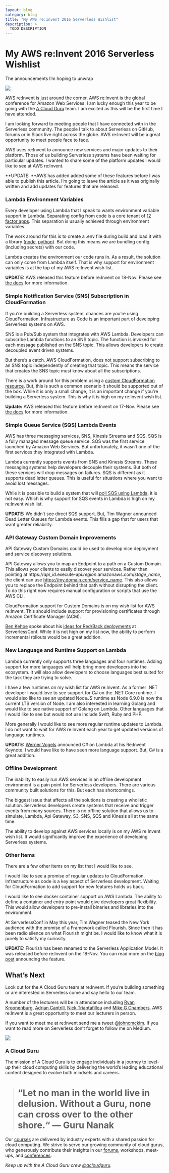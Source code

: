 ```yaml
---
layout: blog
category: blog
title: "My AWS re:Invent 2016 Serverless Wishlist"
description: >
  TODO DESCRIPTION
---
```


# My AWS re:Invent 2016 Serverless Wishlist

The announcements I’m hoping to unwrap

![](https://cdn-images-1.medium.com/max/17664/1*3npkg_MuveHoIhOXFz4mjg.jpeg)

AWS re:Invent is just around the corner. AWS re:Invent is the global conference for Amazon Web Services. I am lucky enough this year to be going with the [A Cloud Guru](https://acloud.guru) team. I am excited as this will be the first time I have attended.

I am looking forward to meeting people that I have connected with in the Serverless community. The people I talk to about Serverless on GitHub, forums or in Slack live right across the globe. AWS re:Invent will be a great opportunity to meet people face to face.

AWS uses re:Invent to announce new services and major updates to their platform. Those of us building Serverless systems have been waiting for particular updates. I wanted to share some of the platform updates I would like to see at AWS re:Invent.

**UPDATE: **AWS has added added some of these features before I was able to publish this article. I’m going to leave the article as it was originally written and add updates for features that are released.

### Lambda Environment Variables

Every developer using Lambda that I speak to wants environment variable support in Lambda. Separating config from code is a core tenant of [12 factor apps](https://12factor.net/config). This separation is usually achieved through environment variables.

The work around for this is to create a .env file during build and load it with a library ([node](https://www.npmjs.com/package/dotenv), [python](https://github.com/theskumar/python-dotenv)). But doing this means we are bundling config (including secrets) with our code.

Lambda creates the environment our code runs in. As a result, the solution can only come from Lambda itself. That is why support for environment variables is at the top of my AWS re:Invent wish list.

**UPDATE:** AWS released this feature before re:Invent on 18-Nov. Please see [the docs](http://docs.aws.amazon.com/lambda/latest/dg/env_variables.html) for more information.

### Simple Notification Service (SNS) Subscription in CloudFormation

If you’re building a Serverless system, chances are you’re using CloudFormation. Infrastructure as Code is an important part of developing Serverless systems on AWS.

SNS is a Pub/Sub system that integrates with AWS Lambda. Developers can subscribe Lambda functions to an SNS topic. The function is invoked for each message published on the SNS topic. This allows developers to create decoupled event driven systems.

But there’s a catch. AWS CloudFormation, does not support subscribing to an SNS topic independently of creating that topic. This means the service that creates the SNS topic must know about all the subscriptions.

There is a work around for this problem using a [custom CloudFormation resource](https://gist.github.com/martinssipenko/4d7b48a3d6a6751e7464). But, this is such a common scenario it should be supported out of the box. While it is only a small change, it is an important change if you’re building a Serverless system. This is why it is high on my re:Invent wish list.

**Update:** AWS released this feature before re:Invent on 17-Nov. Please see [the docs](http://docs.aws.amazon.com/AWSCloudFormation/latest/UserGuide/aws-resource-sns-subscription.html) for more information.

### Simple Queue Service (SQS) Lambda Events

AWS has three messaging services, SNS, Kinesis Streams and SQS. SQS is a fully managed message queue service. SQS was the first service launched by Amazon Web Services. But unfortunately, it wasn’t one of the first services they integrated with Lambda.

Lambda currently supports events from SNS and Kinesis Streams. These messaging systems help developers decouple their systems. But both of these services will drop messages on failures. SQS is different as it supports dead letter queues. This is useful for situations where you want to avoid lost messages.

While it is possible to build a system that will [poll SQS using Lambda](http://theburningmonk.com/2016/09/aws-lambda-use-recursive-function-to-process-sqs-messages-part-2/), it is not easy. Which is why support for SQS events in Lambda is high on my re:Invent wish list.

**UPDATE:** We didn’t see direct SQS support. But, Tim Wagner announced Dead Letter Queues for Lambda events. This fills a gap that for users that want greater reliability.

### API Gateway Custom Domain Improvements

API Gateway Custom Domains could be used to develop nice deployment and service discovery solutions.

API Gateway allows you to map an Endpoint to a path on a Custom Domain. This allows your clients to easily discover your services. Rather than pointing at https://*api_id*.execute-api.*region*.amazonaws.com/*stage_name*, the client can use https://my.domain.com/service_name. This also allows you to replace the Endpoint behind that path without disrupting the client. To do this right now requires manual configuration or scripts that use the AWS CLI.

CloudFormation support for Custom Domains is on my wish list for AWS re:Invent. This should include support for provisioning certificates through Amazon Certificate Manager (ACM).

[Ben Kehoe](undefined) spoke about his [ideas for Red/Back deployments](https://youtu.be/rsh6eKc1tVM?t=27m35s) at ServerlessConf. While it is not high on my list now, the ability to perform incremental rollouts would be a great addition.

### New Language and Runtime Support on Lambda

Lambda currently only supports three languages and four runtimes. Adding support for more languages will help bring more developers into the ecosystem. It will also allow developers to choose languages best suited for the task they are trying to solve.

I have a few runtimes on my wish list for AWS re:Invent. As a former .NET developer I would love to see support for C# on the .NET Core runtime. I would also like to see an updated NodeJS runtime as Node 6.9.0 is now the current LTS version of Node. I am also interested in learning Golang and would like to see native support of Golang on Lambda. Other languages that I would like to see but would not use include Swift, Ruby and PHP.

More generally I would like to see more regular runtime updates to Lambda. I do not want to wait for AWS re:Invent each year to get updated versions of language runtimes.

**UPDATE:** [Werner Vogels](undefined) announced C# on Lambda at his Re:Invent Keynote. I would have like to have seen more language support. But, C# is a great addition.

### Offline Development

The inability to easily run AWS services in an offline development environment is a pain point for Serverless developers. There are various community built solutions for this. But each has shortcomings.

The biggest issue that affects all the solutions is creating a wholistic solution. Serverless developers create systems that receive and trigger events from many sources. There is no offline solution that allows us to simulate, Lambda, Api Gateway, S3, SNS, SQS and Kinesis all at the same time.

The ability to develop against AWS services locally is on my AWS re:Invent wish list. It would significantly improve the experience of developing Serverless systems.

### Other Items

There are a few other items on my list that I would like to see.

I would like to see a promise of regular updates to CloudFormation. Infrastructure as code is a key aspect of Serverless development. Waiting for CloudFormation to add support for new features holds us back.

I would like to see docker container support on AWS Lambda. The ability to define a container and entry point would give developers great flexibility. This would allow developers to pre-install binaries and libraries into the environment.

At ServerlessConf in May this year, Tim Wagner teased the New York audience with the promise of a Framework called Flourish. Since then it has been radio silence on what Flourish might be. I would like to know what it is purely to satisfy my curiosity.

**UPDATE:** Flourish has been renamed to the Serverless Application Model. It was released before re:Invent on the 18-Nov. You can read more on the [blog post](https://aws.amazon.com/blogs/compute/introducing-simplified-serverless-application-deplyoment-and-management/) announcing the feature.

## What’s Next

Look out for the A Cloud Guru team at re:Invent. If you’re building something or are interested in Serverless come and say hello to our team.

A number of the lecturers will be in attendance including [Ryan Kroonenburg](https://twitter.com/KroonenburgRyan), [Adrian Cantrill](https://twitter.com/adriancantrill), [Nick Triantafillou](https://twitter.com/xelfer) and [Mike G Chambers](https://twitter.com/mikegchambers). AWS re:Invent is a great opportunity to meet our lecturers in person.

If you want to meet me at re:Invent send me a tweet [@johncmckim](https://twitter.com/johncmckim). If you want to read more on Serverless don’t forget to follow me on Medium.

![](https://cdn-images-1.medium.com/max/2000/1*4SAJI2W8hInwwRCn7R8a6A.png)

### A Cloud Guru

The mission of A Cloud Guru is to engage individuals in a journey to level-up their cloud computing skills by delivering the world’s leading educational content designed to evolve both mindsets and careers.
> # “Let no man in the world live in delusion. Without a Guru, none can cross over to the other shore.“ — Guru Nanak

Our [courses](https://acloud.guru/courses) are delivered by industry experts with a shared passion for cloud computing. We strive to serve our growing community of cloud gurus, who generously contribute their insights in our [forums](https://acloud.guru/forums/home), workshops, meet-ups, and [conferences](https://acloud.guru/serverless).

*Keep up with the A Cloud Guru crew [@acloudguru](https://twitter.com/acloudguru).*
